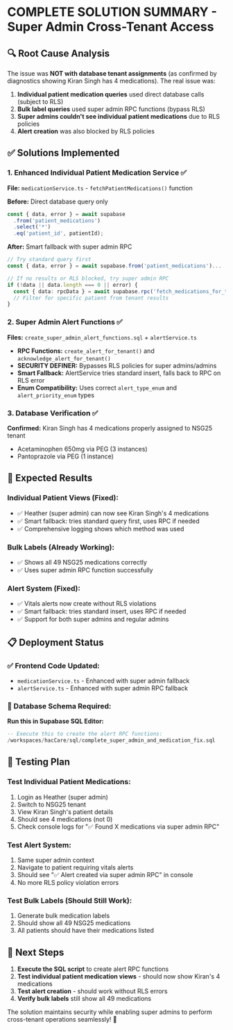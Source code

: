 # COMPLETE SOLUTION SUMMARY - Super Admin Cross-Tenant Access

## 🔍 **Root Cause Analysis**

The issue was **NOT with database tenant assignments** (as confirmed by diagnostics showing Kiran Singh has 4 medications). The real issue was:

1. **Individual patient medication queries** used direct database calls (subject to RLS)
2. **Bulk label queries** used super admin RPC functions (bypass RLS) 
3. **Super admins couldn't see individual patient medications** due to RLS policies
4. **Alert creation** was also blocked by RLS policies

## ✅ **Solutions Implemented**

### **1. Enhanced Individual Patient Medication Service** ✅
**File:** `medicationService.ts` - `fetchPatientMedications()` function

**Before:** Direct database query only
```typescript
const { data, error } = await supabase
  .from('patient_medications')
  .select('*')
  .eq('patient_id', patientId);
```

**After:** Smart fallback with super admin RPC
```typescript
// Try standard query first
const { data, error } = await supabase.from('patient_medications')...

// If no results or RLS blocked, try super admin RPC
if (!data || data.length === 0 || error) {
  const { data: rpcData } = await supabase.rpc('fetch_medications_for_tenant');
  // Filter for specific patient from tenant results
}
```

### **2. Super Admin Alert Functions** ✅
**Files:** `create_super_admin_alert_functions.sql` + `alertService.ts`

- **RPC Functions:** `create_alert_for_tenant()` and `acknowledge_alert_for_tenant()`
- **SECURITY DEFINER:** Bypasses RLS policies for super admins/admins
- **Smart Fallback:** AlertService tries standard insert, falls back to RPC on RLS error
- **Enum Compatibility:** Uses correct `alert_type_enum` and `alert_priority_enum` types

### **3. Database Verification** ✅ 
**Confirmed:** Kiran Singh has 4 medications properly assigned to NSG25 tenant
- Acetaminophen 650mg via PEG (3 instances)  
- Pantoprazole via PEG (1 instance)

## 🚀 **Expected Results**

### **Individual Patient Views (Fixed):**
- ✅ Heather (super admin) can now see Kiran Singh's 4 medications
- ✅ Smart fallback: tries standard query first, uses RPC if needed
- ✅ Comprehensive logging shows which method was used

### **Bulk Labels (Already Working):**
- ✅ Shows all 49 NSG25 medications correctly
- ✅ Uses super admin RPC function successfully

### **Alert System (Fixed):**
- ✅ Vitals alerts now create without RLS violations  
- ✅ Smart fallback: tries standard insert, uses RPC if needed
- ✅ Support for both super admins and regular admins

## 📋 **Deployment Status**

### **✅ Frontend Code Updated:**
- `medicationService.ts` - Enhanced with super admin fallback
- `alertService.ts` - Enhanced with super admin RPC fallback  

### **🔧 Database Schema Required:**
**Run this in Supabase SQL Editor:**
```sql
-- Execute this to create the alert RPC functions:
/workspaces/hacCare/sql/complete_super_admin_and_medication_fix.sql
```

## 🧪 **Testing Plan**

### **Test Individual Patient Medications:**
1. Login as Heather (super admin)
2. Switch to NSG25 tenant
3. View Kiran Singh's patient details
4. Should see 4 medications (not 0)
5. Check console logs for "✅ Found X medications via super admin RPC"

### **Test Alert System:**
1. Same super admin context
2. Navigate to patient requiring vitals alerts
3. Should see "✅ Alert created via super admin RPC" in console
4. No more RLS policy violation errors

### **Test Bulk Labels (Should Still Work):**
1. Generate bulk medication labels
2. Should show all 49 NSG25 medications
3. All patients should have their medications listed

## 🎯 **Next Steps**
1. **Execute the SQL script** to create alert RPC functions
2. **Test individual patient medication views** - should now show Kiran's 4 medications
3. **Test alert creation** - should work without RLS errors
4. **Verify bulk labels** still show all 49 medications

The solution maintains security while enabling super admins to perform cross-tenant operations seamlessly! 🚀